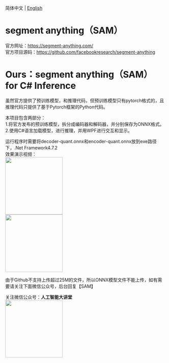 简体中文 | [English](README_EN.md)

# segment anything（SAM）
官方网址：https://segment-anything.com/  
官方项目源码：https://github.com/facebookresearch/segment-anything  

# Ours：segment anything（SAM） for C# Inference  
虽然官方提供了预训练模型，和推理代码，但预训练模型只有pytorch格式的，且推理代码只提供了基于Pytorch框架的Python代码。  

本项目包含两部分：  
1.将官方发布的预训练模型，拆分成编码器和解码器，并分别保存为ONNX格式。  
2.使用C#语言加载模型，进行推理，并用WPF进行交互和显示。  

运行程序时需要将decoder-quant.onnx和encoder-quant.onnx放到exe路径下，.Net Framework4.7.2  
效果演示视频：   
<img width="180" src="https://user-images.githubusercontent.com/18625471/256461679-0a357c01-3a7d-41cd-9a83-411fca9a8787.jpg">   
<img width="180" src="https://user-images.githubusercontent.com/18625471/256462253-302bc6fb-f18e-4abc-ae69-5eacc3968a34.jpg">  



由于Github不支持上传超过25M的文件，所以ONNX模型文件不能上传，如有需要请关注下面微信公众号，后台回复【SAM】  

关注微信公众号：**人工智能大讲堂**    
<img width="180" src="https://user-images.githubusercontent.com/18625471/228743333-77abe467-2385-476d-86a2-e232c6482291.jpg">  
